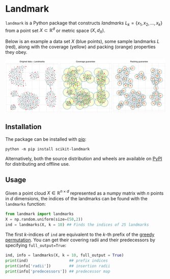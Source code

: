 # Landmark 

`landmark` is a Python package that constructs _landmarks_ $L_k = \{x_1, x_2, \dots, x_k \}$ from a point set $X \subset \mathbb{R}^d$ or metric space $(X, d_X)$.
<!-- `landmark` is a Python package that constructs _landmarks_ $L^\ast \subset X$ from a point set $X \subset \mathbb{R}^d$ or a metric space $(X, d_X)$ that approximate the [metric k-center problem](https://en.wikipedia.org/wiki/Metric_k-center): 

$$ L^\ast \triangleq \mathop{\mathrm{argmin}}\limits_{\substack{L \subseteq X : \lvert L \rvert = k}} \ \max_{x \in X} d_X(x, L)$$ -->

Below is an example a data set $X$ (blue points), some sample landmarks $L$ (red), along with the coverage (yellow) and packing (orange) properties they obey. 

![Landmarks example](docs/images/k_center.svg)

## Installation 

The package can be installed with [pip](https://packaging.python.org/en/latest/guides/tool-recommendations/#installing-packages): 

```{bash}
python -m pip install scikit-landmark
```

Alternatively, both the source distribution and wheels are available on [PyPI](https://pypi.org/project/scikit-landmark/)  for distributing and offline use.

## Usage 

Given a point cloud $X \in \mathbb{R}^{n \times d}$ represented as a numpy matrix with $n$ points in $d$ dimensions, the indices of the landmarks can be found with the `landmarks` function:

```python
from landmark import landmarks
X = np.random.uniform(size=(50,2))
ind = landmarks(X, k = 10) ## Finds the indices of 25 landmarks
```

The first $k$-indices of `ind` are equivalent to the $k$-th prefix of the [greedy permutation](https://www.youtube.com/watch?v=xWuq1aXHLdU). You can get their covering radii and their predecessors by specifying `full_output=True`:

```python
ind, info = landmarks(X, k = 10, full_output = True)
print(ind)                  ## prefix indices
print(info['radii'])        ## insertion radii 
print(info['predecessors']) ## predecessor map 
```